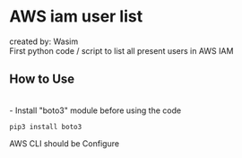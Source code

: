 # AWS iam user list

created by: Wasim
<br>
First python code / script to list all present users in AWS IAM
<br>

## How to Use
<br>
- Install "boto3" module before using the code
<br>

```
pip3 install boto3
```

AWS CLI should be Configure